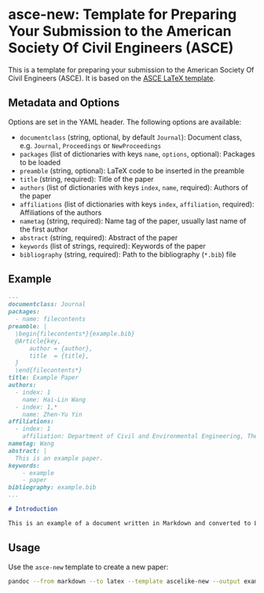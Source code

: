 # asce-new: Template for Preparing Your Submission to the American Society Of Civil Engineers (ASCE)

This is a template for preparing your submission to the American Society Of Civil Engineers (ASCE). It is based on the [ASCE LaTeX template](https://www.overleaf.com/latex/templates/template-for-preparing-your-submission-to-the-american-society-of-civil-engineers-asce/pbwcqsvndpty/).

## Metadata and Options

Options are set in the YAML header. The following options are available:

- `documentclass` (string, optional, by default `Journal`): Document class, e.g. `Journal`, `Proceedings` or `NewProceedings`
- `packages` (list of dictionaries with keys `name`, `options`, optional): Packages to be loaded
- `preamble` (string, optional): LaTeX code to be inserted in the preamble
- `title` (string, required): Title of the paper
- `authors` (list of dictionaries with keys `index`, `name`, required): Authors of the paper
- `affiliations` (list of dictionaries with keys `index`, `affiliation`, required): Affiliations of the authors
- `nametag` (string, required): Name tag of the paper, usually last name of the first author
- `abstract` (string, required): Abstract of the paper
- `keywords` (list of strings, required): Keywords of the paper
- `bibliography` (string, required): Path to the bibliography (`*.bib`) file

## Example

```markdown
---
documentclass: Journal
packages:
  - name: filecontents
preamble: |
  \begin{filecontents*}{example.bib}
  @Article{key,
      author = {author},
      title  = {title},
  }
  \end{filecontents*}
title: Example Paper
authors:
  - index: 1
    name: Hai-Lin Wang
  - index: 1,*
    name: Zhen-Yu Yin
affiliations:
  - index: 1
    affiliation: Department of Civil and Environmental Engineering, The Hong Kong Polytechnic University, Hong Kong, China
nametag: Wang
abstract: |
  This is an example paper.
keywords:
    - example
    - paper
bibliography: example.bib
...

# Introduction

This is an example of a document written in Markdown and converted to LaTeX using Pandoc.
```

## Usage

Use the `asce-new` template to create a new paper:

```bash
pandoc --from markdown --to latex --template ascelike-new --output example.tex example.md
```
